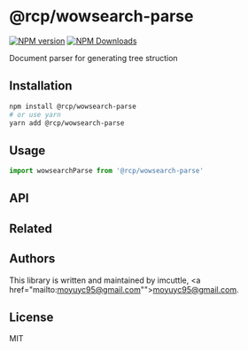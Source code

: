 # @rcp/wowsearch-parse

[![NPM version](https://img.shields.io/npm/v/@rcp/wowsearch-parse.svg?style=flat-square)](https://www.npmjs.com/package/@rcp/wowsearch-parse)
[![NPM Downloads](https://img.shields.io/npm/dm/@rcp/wowsearch-parse.svg?style=flat-square&maxAge=43200)](https://www.npmjs.com/package/@rcp/wowsearch-parse)

Document parser for generating tree struction

## Installation

```bash
npm install @rcp/wowsearch-parse
# or use yarn
yarn add @rcp/wowsearch-parse
```

## Usage

```javascript
import wowsearchParse from '@rcp/wowsearch-parse'
```

## API

## Related

## Authors

This library is written and maintained by imcuttle, <a href="mailto:moyuyc95@gmail.com"">moyuyc95@gmail.com</a>.

## License

MIT
